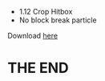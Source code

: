 - 1.12 Crop Hitbox
- No block break particle


Download [here](https://repo.hize.be/#/releases/be/hize/onlyfarm)

# THE END
